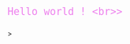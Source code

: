 <!DOCTYPE html>
<html>
<head>
	<title>test html format in git</title>
</head>
<body>

<div style="color: violet;font-size: 24px;">
	
	Hello world ! <br>>
</div>>

</body>
</html>
